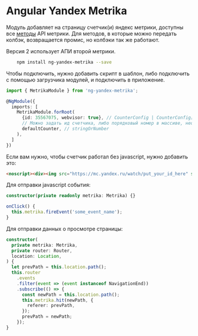 # Angular Yandex Metrika
Модуль добавляет на страницу счетчик(и) яндекс метрики, доступны все [методы](https://yandex.ru/support/metrika/objects/method-reference.xml) API метрики.
Для методов, в которые можно передать колбэк, возвращается промис, но колбэки так же работают.

Версия 2 использует АПИ второй метрики.

```sh
    npm install ng-yandex-metrika --save
```

Чтобы подключить, нужно добавить скрипт в шаблон, либо подключить с помощью загрузчика модулей, и подключить в приложение.
```typescript
import { MetrikaModule } from 'ng-yandex-metrika';

@NgModule({
  imports: [
    MetrikaModule.forRoot(
      {id: 35567075, webvisor: true}, // CounterConfig | CounterConfig[]
      // Можно задать ид счетчика, либо порядковый номер в массиве, необязательный параметрб по умолчанию первый попавшийся.
      defaultCounter, // stringOrNumber
    ),
  ]
})
```

Если вам нужно, чтобы счетчик работал без javascript, нужно добавить это:
```html
<noscript><div><img src="https://mc.yandex.ru/watch/put_your_id_here" style="position:absolute; left:-9999px;" alt="" /></div></noscript>
```

Для отправки javascript события:
```typescript
constructor(private readonly metrika: Metrika) {}

onClick() {
  this.metrika.fireEvent('some_event_name');
}
```

Для отправки данных о просмотре страницы:
```typescript
constructor(
  private metrika: Metrika,
  private router: Router,
  location: Location,
) {
  let prevPath = this.location.path();
  this.router
    .events
    .filter(event => (event instanceof NavigationEnd))
    .subscribe(() => {
      const newPath = this.location.path();
      this.metrika.hit(newPath, {
        referer: prevPath,
      });
      prevPath = newPath;
    });
}
```
